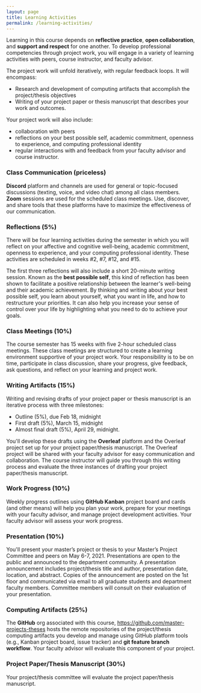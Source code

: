 ```yaml
---
layout: page
title: Learning Activities
permalink: /learning-activities/
---
```

Learning in this course depends on **reflective practice**, 
**open collaboration**, and **support and respect** for one another.
To develop professional competencies through project work, you will engage in 
a variety of learning activities with peers, course instructor, and faculty 
advisor. 

The project work will unfold iteratively, with regular feedback loops. It will 
encompass:
* Research and development of computing artifacts that accomplish the 
project/thesis objectives
* Writing of your project paper or thesis manuscript that describes your work 
and outcomes. 

Your project work will also include:
* collaboration with peers
* reflections on your best possible self, academic commitment, openness to 
experience, and computing professional identity
* regular interactions with and feedback from your faculty advisor and course 
instructor.

### Class Communication (priceless)
**Discord** platform and channels are used for general or topic-focused 
discussions (texting, voice,  and video chat) among all class members. 
**Zoom** sessions are used for the scheduled class meetings. Use, discover, 
and share tools that these platforms have to maximize the effectiveness of our 
communication. 

### Reflections (5%)
There will be four learning activities during the semester in which you will 
reflect on your affective and cognitive well-being, academic commitment, 
openness to experience, and your computing professional identity. These 
activities are scheduled in weeks #2, #7, #12, and #15. 

The first three reflections will also include a short 20-minute writing 
session. Known as the **best possible self**, this kind of reflection has been 
shown to facilitate a positive relationship between the learner's well-being 
and their academic achievement. By thinking and writing about your best 
possible self, you learn about yourself, what you want in life, and how to 
restructure your priorities. It can also help you increase your sense of 
control over your life by highlighting what you need to do to achieve your 
goals.  

### Class Meetings (10%)
The course semester has 15 weeks with five 2-hour scheduled class meetings. 
These class meetings are structured to create a learning environment 
supportive of your project work. Your responsibility is to be on time, 
participate in class discussion, share your progress, give feedback, ask 
questions, and reflect on your learning and project work. 

### Writing Artifacts (15%)
Writing and revising drafts of your project paper or thesis manuscript is an 
iterative process with three milestones:
* Outline (5%), due Feb 18, midnight
* First draft (5%), March 15, midnight
* Almost final draft (5%), April 29, midnight. 

You'll develop these drafts using the **Overleaf** platform and the Overleaf 
project set up for your project paper/thesis manuscript. The Overleaf project 
will be shared with your faculty advisor for easy communication and 
collaboration. The course instructor will guide you through this writing 
process and evaluate the three instances of drafting your project paper/thesis 
manuscript. 

### Work Progress (10%)
Weekly progress outlines using **GitHub Kanban** project board and cards (and other means)  will help you plan your work, prepare for your 
meetings with your faculty advisor, and manage project development activities. 
Your faculty advisor will assess your work progress.

### Presentation (10%)
You'll present your master’s project or thesis to your Master’s Project 
Committee and peers on May 6-7, 2021. Presentations are open to the public and 
announced to the department community. A presentation announcement includes 
project/thesis title and author, presentation date, location, and abstract. 
Copies of the announcement are posted on the 1st floor and communicated via 
email to all graduate students and department faculty members. Committee 
members will consult on their evaluation of your presentation.

### Computing Artifacts (25%)
The **GitHub** org  associated with this course, <https://github.com/master-projects-theses> hosts the remote repositories of the project/thesis 
computing artifacts you develop and manage using GitHub platform tools (e.g., 
Kanban project board, issue tracker) and **git feature branch workflow**. Your 
faculty advisor will evaluate this component of your project. 

### Project Paper/Thesis Manuscript (30%)
Your project/thesis committee will evaluate the project paper/thesis 
manuscript. 